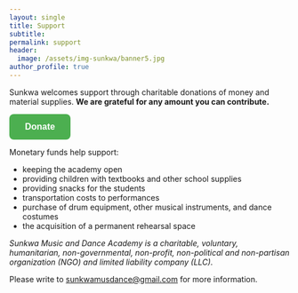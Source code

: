 ```yaml
---
layout: single
title: Support 
subtitle:
permalink: support
header:
  image: /assets/img-sunkwa/banner5.jpg
author_profile: true
---
```


Sunkwa welcomes support through charitable donations of money and material supplies. **We are grateful for any amount you can contribute.**


<a href="https://fundly.com/sunkwa-music-dance-academy"><button style="border:none; background-color: #4CAF50; padding: 14px 28px; font-size: 16px; cursor: pointer; display: inline-block; border-radius: 8px; color:#fff;"><strong>Donate</strong></button></a>

Monetary funds help support:
* keeping the academy open
* providing children with textbooks and other school supplies
* providing snacks for the students
* transportation costs to performances
* purchase of drum equipment, other musical instruments, and dance costumes
* the acquisition of a permanent rehearsal space


_Sunkwa Music and Dance Academy is a charitable, voluntary, humanitarian, non-governmental, non-profit, non-political and non-partisan organization (NGO) and limited liability company (LLC)._

Please write to <sunkwamusdance@gmail.com> for more information.